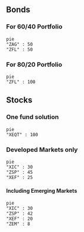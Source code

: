 ## Bonds

### For 60/40 Portfolio

```mermaid
pie
"ZAG" : 50
"ZFL" : 50
```

### For 80/20 Portfolio

```mermaid
pie
"ZFL" : 100
```

## Stocks

### One fund solution

```mermaid
pie
"XEQT" : 100
```

### Developed Markets only

```mermaid
pie
"XIC" : 30
"ZSP" : 45
"XEF" : 25
```

#### Including Emerging Markets

```mermaid
pie
"XIC" : 30
"ZSP" : 42
"XEF" : 20
"ZEM" : 8
```
